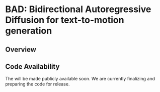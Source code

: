 # BAD: Bidirectional Autoregressive Diffusion for text-to-motion generation

## Overview


## Code Availability

The will be made publicly available soon. We are currently finalizing and preparing the code for release.

